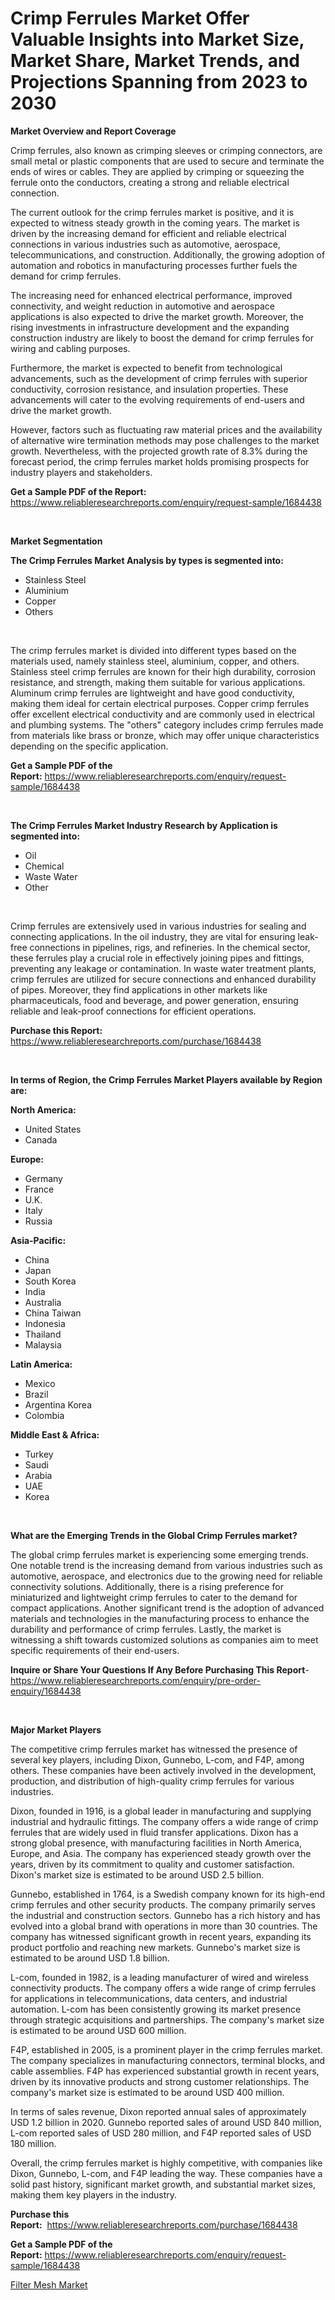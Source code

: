 <p><h1>Crimp Ferrules Market Offer Valuable Insights into Market Size, Market Share, Market Trends, and Projections Spanning from 2023 to 2030</h1></p><p><strong>Market Overview and Report Coverage</strong></p>
<p><p>Crimp ferrules, also known as crimping sleeves or crimping connectors, are small metal or plastic components that are used to secure and terminate the ends of wires or cables. They are applied by crimping or squeezing the ferrule onto the conductors, creating a strong and reliable electrical connection.</p><p>The current outlook for the crimp ferrules market is positive, and it is expected to witness steady growth in the coming years. The market is driven by the increasing demand for efficient and reliable electrical connections in various industries such as automotive, aerospace, telecommunications, and construction. Additionally, the growing adoption of automation and robotics in manufacturing processes further fuels the demand for crimp ferrules.</p><p>The increasing need for enhanced electrical performance, improved connectivity, and weight reduction in automotive and aerospace applications is also expected to drive the market growth. Moreover, the rising investments in infrastructure development and the expanding construction industry are likely to boost the demand for crimp ferrules for wiring and cabling purposes.</p><p>Furthermore, the market is expected to benefit from technological advancements, such as the development of crimp ferrules with superior conductivity, corrosion resistance, and insulation properties. These advancements will cater to the evolving requirements of end-users and drive the market growth.</p><p>However, factors such as fluctuating raw material prices and the availability of alternative wire termination methods may pose challenges to the market growth. Nevertheless, with the projected growth rate of 8.3% during the forecast period, the crimp ferrules market holds promising prospects for industry players and stakeholders.</p></p>
<p><strong>Get a Sample PDF of the Report:</strong> <a href="https://www.reliableresearchreports.com/enquiry/request-sample/1684438">https://www.reliableresearchreports.com/enquiry/request-sample/1684438</a></p>
<p>&nbsp;</p>
<p><strong>Market Segmentation</strong></p>
<p><strong>The Crimp Ferrules Market Analysis by types is segmented into:</strong></p>
<p><ul><li>Stainless Steel</li><li>Aluminium</li><li>Copper</li><li>Others</li></ul></p>
<p>&nbsp;</p>
<p><p>The crimp ferrules market is divided into different types based on the materials used, namely stainless steel, aluminium, copper, and others. Stainless steel crimp ferrules are known for their high durability, corrosion resistance, and strength, making them suitable for various applications. Aluminum crimp ferrules are lightweight and have good conductivity, making them ideal for certain electrical purposes. Copper crimp ferrules offer excellent electrical conductivity and are commonly used in electrical and plumbing systems. The "others" category includes crimp ferrules made from materials like brass or bronze, which may offer unique characteristics depending on the specific application.</p></p>
<p><strong>Get a Sample PDF of the Report:</strong>&nbsp;<a href="https://www.reliableresearchreports.com/enquiry/request-sample/1684438">https://www.reliableresearchreports.com/enquiry/request-sample/1684438</a></p>
<p>&nbsp;</p>
<p><strong>The Crimp Ferrules Market Industry Research by Application is segmented into:</strong></p>
<p><ul><li>Oil</li><li>Chemical</li><li>Waste Water</li><li>Other</li></ul></p>
<p>&nbsp;</p>
<p><p>Crimp ferrules are extensively used in various industries for sealing and connecting applications. In the oil industry, they are vital for ensuring leak-free connections in pipelines, rigs, and refineries. In the chemical sector, these ferrules play a crucial role in effectively joining pipes and fittings, preventing any leakage or contamination. In waste water treatment plants, crimp ferrules are utilized for secure connections and enhanced durability of pipes. Moreover, they find applications in other markets like pharmaceuticals, food and beverage, and power generation, ensuring reliable and leak-proof connections for efficient operations.</p></p>
<p><strong>Purchase this Report:</strong>&nbsp; <a href="https://www.reliableresearchreports.com/purchase/1684438">https://www.reliableresearchreports.com/purchase/1684438</a></p>
<p>&nbsp;</p>
<p><strong>In terms of Region, the Crimp Ferrules Market Players available by Region are:</strong></p>
<p>
    <p> <strong> North America: </strong>
        <ul>
            <li>United States</li>
            <li>Canada</li>
        </ul>
        </p> 
    <p> <strong> Europe: </strong>
        <ul>
            <li>Germany</li>
            <li>France</li>
            <li>U.K.</li>
            <li>Italy</li>
            <li>Russia</li>
        </ul>
        </p> 
    <p> <strong> Asia-Pacific: </strong>
        <ul>
            <li>China</li>
            <li>Japan</li>
            <li>South Korea</li>
            <li>India</li>
            <li>Australia</li>
            <li>China Taiwan</li>
            <li>Indonesia</li>
            <li>Thailand</li>
            <li>Malaysia</li>
        </ul>
        </p> 
    <p> <strong> Latin America: </strong>
        <ul>
            <li>Mexico</li>
            <li>Brazil</li>
            <li>Argentina Korea</li>
            <li>Colombia</li>
        </ul>
        </p> 
    <p> <strong> Middle East & Africa: </strong>
        <ul>
            <li>Turkey</li>
            <li>Saudi</li>
            <li>Arabia</li>
            <li>UAE</li>
            <li>Korea</li>
        </ul>
    </p>
    </p>
<p>&nbsp;</p>
<p><strong>What are the Emerging Trends in the Global Crimp Ferrules market?</strong></p>
<p><p>The global crimp ferrules market is experiencing some emerging trends. One notable trend is the increasing demand from various industries such as automotive, aerospace, and electronics due to the growing need for reliable connectivity solutions. Additionally, there is a rising preference for miniaturized and lightweight crimp ferrules to cater to the demand for compact applications. Another significant trend is the adoption of advanced materials and technologies in the manufacturing process to enhance the durability and performance of crimp ferrules. Lastly, the market is witnessing a shift towards customized solutions as companies aim to meet specific requirements of their end-users.</p></p>
<p><strong>Inquire or Share Your Questions If Any Before Purchasing This Report</strong>- <a href="https://www.reliableresearchreports.com/enquiry/pre-order-enquiry/1684438">https://www.reliableresearchreports.com/enquiry/pre-order-enquiry/1684438</a></p>
<p>&nbsp;</p>
<p><strong>Major Market Players</strong></p>
<p><p>The competitive crimp ferrules market has witnessed the presence of several key players, including Dixon, Gunnebo, L-com, and F4P, among others. These companies have been actively involved in the development, production, and distribution of high-quality crimp ferrules for various industries.</p><p>Dixon, founded in 1916, is a global leader in manufacturing and supplying industrial and hydraulic fittings. The company offers a wide range of crimp ferrules that are widely used in fluid transfer applications. Dixon has a strong global presence, with manufacturing facilities in North America, Europe, and Asia. The company has experienced steady growth over the years, driven by its commitment to quality and customer satisfaction. Dixon's market size is estimated to be around USD 2.5 billion.</p><p>Gunnebo, established in 1764, is a Swedish company known for its high-end crimp ferrules and other security products. The company primarily serves the industrial and construction sectors. Gunnebo has a rich history and has evolved into a global brand with operations in more than 30 countries. The company has witnessed significant growth in recent years, expanding its product portfolio and reaching new markets. Gunnebo's market size is estimated to be around USD 1.8 billion.</p><p>L-com, founded in 1982, is a leading manufacturer of wired and wireless connectivity products. The company offers a wide range of crimp ferrules for applications in telecommunications, data centers, and industrial automation. L-com has been consistently growing its market presence through strategic acquisitions and partnerships. The company's market size is estimated to be around USD 600 million.</p><p>F4P, established in 2005, is a prominent player in the crimp ferrules market. The company specializes in manufacturing connectors, terminal blocks, and cable assemblies. F4P has experienced substantial growth in recent years, driven by its innovative products and strong customer relationships. The company's market size is estimated to be around USD 400 million.</p><p>In terms of sales revenue, Dixon reported annual sales of approximately USD 1.2 billion in 2020. Gunnebo reported sales of around USD 840 million, L-com reported sales of USD 280 million, and F4P reported sales of USD 180 million.</p><p>Overall, the crimp ferrules market is highly competitive, with companies like Dixon, Gunnebo, L-com, and F4P leading the way. These companies have a solid past history, significant market growth, and substantial market sizes, making them key players in the industry.</p></p>
<p><strong>Purchase this Report:</strong>&nbsp;&nbsp;<a href="https://www.reliableresearchreports.com/purchase/1684438">https://www.reliableresearchreports.com/purchase/1684438</a></p>
<p></p>
<p><strong>Get a Sample PDF of the Report:</strong>&nbsp;<a href="https://www.reliableresearchreports.com/enquiry/request-sample/1684438">https://www.reliableresearchreports.com/enquiry/request-sample/1684438</a></p>
<p><p><a href="https://github.com/RoccoManning/Market-Research-Report-List-2/blob/main/filter-mesh-market.md">Filter Mesh Market</a></p></p>